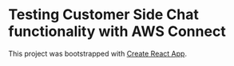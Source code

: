 # Testing Customer Side Chat functionality with AWS Connect

This project was bootstrapped with [Create React App](https://github.com/facebook/create-react-app).



